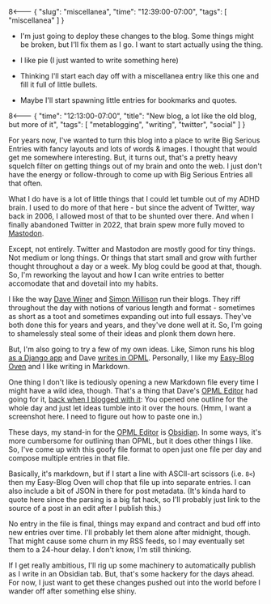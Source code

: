 8<--- { "slug": "miscellanea", "time": "12:39:00-07:00", "tags": [ "miscellanea" ] }

<div class="miscellanea">

- I'm just going to deploy these changes to the blog. Some things might be broken, but I'll fix them as I go. I want to start actually using the thing.

- I like pie (I just wanted to write something here)

- Thinking I'll start each day off with a miscellanea entry like this one and fill it full of little bullets.

- Maybe I'll start spawning little entries for bookmarks and quotes.

</div>

8<--- { "time": "12:13:00-07:00", "title": "New blog, a lot like the old blog, but more of it", "tags": [ "metablogging", "writing", "twitter", "social" ] }

For years now, I've wanted to turn this blog into a place to write Big Serious Entries with fancy layouts and lots of words & images. I thought that would get me somewhere interesting. But, it turns out, that's a pretty heavy squelch filter on getting things out of my brain and onto the web. I just don't have the energy or follow-through to come up with Big Serious Entries all that often.

What I do have is a lot of little things that I could let tumble out of my ADHD brain. I used to do more of that here - but since the advent of Twitter, way back in 2006, I allowed most of that to be shunted over there. And when I finally abandoned Twitter in 2022, that brain spew more fully moved to [Mastodon](https://masto.hackers.town/@lmorchard).

Except, not entirely. Twitter and Mastodon are mostly good for tiny things. Not medium or long things. Or things that start small and grow with further thought throughout a day or a week. My blog could be good at that, though. So, I'm reworking the layout and how I can write entries to better accomodate that and dovetail into my habits.

I like the way [Dave Winer](http://scripting.com/) and [Simon Willison](https://simonwillison.net/) run their blogs. They riff throughout the day with notions of various length and format - sometimes as short as a toot and sometimes expanding out into full essays. They've both done this for years and years, and they've done well at it. So, I'm going to shamelessly steal some of their ideas and plonk them down here.

But, I'm also going to try a few of my own ideas. Like, Simon runs his blog [as a Django app](https://github.com/simonw/simonwillisonblog) and Dave [writes in OPML](http://scripting.com/?tab=about). Personally, I like my [Easy-Blog Oven](https://blog.lmorchard.com/2020/05/24/easy-blog-oven/index.html) and I like writing in Markdown.

One thing I don't like is tediously opening a new Markdown file every time I might have a wild idea, though. That's a thing that Dave's [OPML Editor](https://home.opml.org/) had going for it, [back when I blogged with it](https://web.archive.org/web/20061003021452/http://blogs.opml.org/decafbad/): You opened one outline for the whole day and just let ideas tumble into it over the hours. (Hmm, I want a screenshot here. I need to figure out how to paste one in.)

These days, my stand-in for the [OPML Editor](https://home.opml.org/) is [Obsidian](https://obsidian.md/). In some ways, it's more cumbersome for outlining than OPML, but it does other things I like. So, I've come up with this goofy file format to open just one file per day and compose multiple entries in that file.

Basically, it's markdown, but if I start a line with ASCII-art scissors (i.e. `8<`) then my Easy-Blog Oven will chop that file up into separate entries. I can also include a bit of JSON in there for post metadata. (It's kinda hard to quote here since the parsing is a big fat hack, so I'll probably just link to the source of a post in an edit after I publish this.)

No entry in the file is final, things may expand and contract and bud off into new entries over time. I'll probably let them alone after midnight, though. That might cause some churn in my RSS feeds, so I may eventually set them to a 24-hour delay. I don't know, I'm still thinking.

If I get really ambitious, I'll rig up some machinery to automatically publish as I write in an Obsidian tab. But, that's some hackery for the days ahead. For now, I just want to get these changes pushed out into the world before I wander off after something else shiny.
